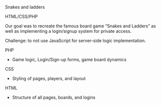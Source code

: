 Snakes and ladders

HTML/CSS/PHP

Our goal was to recreate the famous board game “Snakes and Ladders” as well as implementing a login/signup system for private access.

Challenge: to not use JavaScript for server-side logic implementation.


PHP 
- Game logic, Login/Sign-up forms, game board dynamics

CSS
- Styling of pages, players, and layout

HTML
- Structure of all pages, boards, and logins
